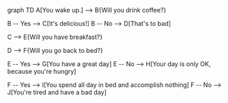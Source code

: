 graph TD
A[You wake up.] --> B{Will you drink coffee?}

B -- Yes --> C[It's delicious!]
B -- No --> D[That's to bad]

C --> E{Will you have breakfast?}

D --> F{Will you go back to bed?}

E -- Yes --> G[You have a great day]
E -- No --> H[Your day is only OK, because you're hungry]

F -- Yes --> I[You spend all day in bed and accomplish nothing]
F -- No --> J[You're tired and have a bad day]
